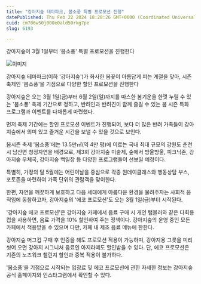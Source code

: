 ```yaml
---
title: "강아지숲 테마파크, 봄소풍 특별 프로모션 진행"
datePublished: Thu Feb 22 2024 18:28:26 GMT+0000 (Coordinated Universal Time)
cuid: cm706w50j000e0ald50rkg7pe
slug: 6193

---
```



강아지숲이 3월 1일부터 '봄소풍' 특별 프로모션을 진행한다

![이미지](https://cdn.hashnode.com/res/hashnode/image/upload/v1739260661790/dcb0104f-0437-450c-959a-0899d5fd15ef.jpeg)

강아지숲 테마파크(이하 '강아지숲')가 화사한 봄꽃이 아름답게 피는 계절을 맞아, 시즌 축제인 '봄소풍'을 기점으로 다양한 할인 프로모션을 진행한다

강아지숲은 오는 3월 1일(금)부터 6월 2일(일)까지를 따스한 봄기운을 한껏 누릴 수 있는 '봄소풍' 축제 기간으로 정하고, 반려인과 반려견이 함께 즐길 수 있는 봄 시즌 특화 프로그램과 이벤트를 다채롭게 마련했다.

먼저 축제 기간에는 할인 프로모션 이벤트가 진행되어, 보다 더 많은 반려 가족들이 강아지숲에서 의미 있고 즐거운 시간을 보낼 수 있을 것으로 보인다.

봄시즌 축제 '봄소풍'에는 13.5만㎡(약 4만 평)에 이르는 국내 최대 규모의 강원도 춘천시 남산면 청정자연을 배경으로, 제3회 강아지숲 미술제, 숲에서 방울방울, 피크닉존, 강아지숲 우체국, 강아지숲 백일장 등 다양한 프로그램들이 선보일 예정이다.

특별히, 가정의 달 5월에는 어린이날을 중심으로 각종 원데이클래스와 행동상담 부스, 포토존을 마련하여 가족 단위의 관람객을 맞이한다.

한편, 자연을 깨끗하게 보호하고 다음 세대에게 아름다운 환경을 물려주자는 사회적 움직임에 동참하고자, 강아지숲의 '에코 프로모션'도 오는 3월 1일(금)부터 시작된다.

'강아지숲 에코 프로모션'은 강아지숲 카페에서 음료 구매 시 개인 텀블러와 같은 다회용 컵을 사용하면, 음료 가격을 10% 할인하여 주는 정책이다. 강아지숲의 운영 중인 모든 카페에서 적용받을 수 있으며 다만, 카페 내 제조 음료 메뉴에 한한다.

강아지숲 머그컵 구매 후 인증을 해도 프로모션 적용이 가능하며, 강아지용 그릇을 미리 씻어 오면 강아지 시그니처 음료인 아지라떼도 할인받을 수 있다. 단, 에코 프로모션은 기존의 노즈워크 챌린지 할인과 중복 적용이 불가하다.

'봄소풍'을 기점으로 시작되는 입장료 및 에코 프로모션에 관한 자세한 정보는 강아지숲 공식 홈페이지와 인스타그램에서 확인할 수 있다.